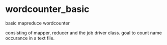 # wordcounter_basic

basic mapreduce wordcounter

consisting of mapper, reducer and the job driver class.
goal to count name occurance in a text file.
